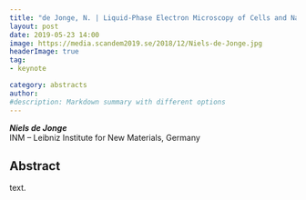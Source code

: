 ```yaml
---
title: "de Jonge, N. | Liquid-Phase Electron Microscopy of Cells and Nanomaterials in Liquid"
layout: post
date: 2019-05-23 14:00
image: https://media.scandem2019.se/2018/12/Niels-de-Jonge.jpg
headerImage: true
tag:
- keynote

category: abstracts
author:
#description: Markdown summary with different options
---
```


_**Niels de Jonge**_<br/>
INM – Leibniz Institute for New Materials, Germany<br/>

## Abstract

text.<br/>
